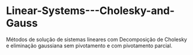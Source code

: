 # Linear-Systems---Cholesky-and-Gauss
Métodos de solução de sistemas lineares com Decomposição de Cholesky e eliminação gaussiana sem pivotamento e com pivotamento parcial.
